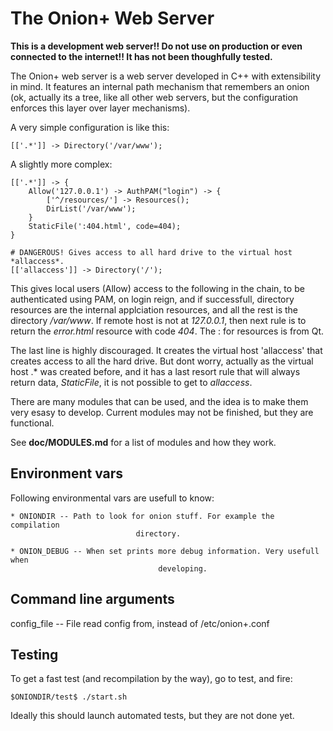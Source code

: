 The Onion+ Web Server
=====================

**This is a development web server!! Do not use on production or even connected
to the internet!! It has not been thoughfully tested.**

The Onion+ web server is a web server developed in C++ with extensibility in 
mind. It features an internal path mechanism that remembers an onion (ok, 
actually its a tree, like all other web servers, but the configuration enforces 
this layer over layer mechanisms).

A very simple configuration is like this:

	[['.*']] -> Directory('/var/www');

A slightly more complex:

	[['.*']] -> { 
		Allow('127.0.0.1') -> AuthPAM("login") -> { 
			['^/resources/'] -> Resources(); 
			DirList('/var/www');
		}
		StaticFile(':404.html', code=404);
	}

	# DANGEROUS! Gives access to all hard drive to the virtual host *allaccess*.
	[['allaccess']] -> Directory('/');

This gives local users (Allow) access to the following in the chain, to be 
authenticated using PAM, on login reign, and if successfull, directory resources
are the internal applciation resources, and all the rest is the directory
*/var/www*. If remote host is not at *127.0.0.1*, then next rule is to return 
the *error.html* resource with code *404*. The : for resources is from Qt.

The last line is highly discouraged. It creates the virtual host 'allaccess' 
that creates access to all the hard drive. But dont worry, actually as the
virtual host .* was created before, and it has a last resort rule that will 
always return data, *StaticFile*, it is not possible to get to *allaccess*.

There are many modules that can be used, and the idea is to make them very esasy
to develop. Current modules may not be finished, but they are functional.

See **doc/MODULES.md** for a list of modules and how they work.

Environment vars
----------------

Following environmental vars are usefull to know:

	* ONIONDIR -- Path to look for onion stuff. For example the compilation 
								directory.

	* ONION_DEBUG -- When set prints more debug information. Very usefull when 
									 developing.

Command line arguments
----------------------

config_file -- File read config from, instead of /etc/onion+.conf

Testing
-------

To get a fast test (and recompilation by the way), go to test, and fire:

	$ONIONDIR/test$ ./start.sh

Ideally this should launch automated tests, but they are not done yet.


